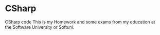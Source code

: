 # CSharp
CSharp code
This is my Homework and some exams from my education at the Software University or Softuni.
